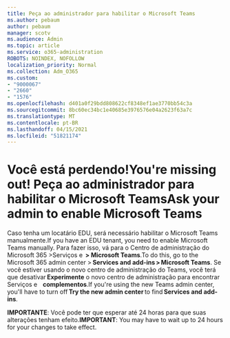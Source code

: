 ```yaml
---
title: Peça ao administrador para habilitar o Microsoft Teams
ms.author: pebaum
author: pebaum
manager: scotv
ms.audience: Admin
ms.topic: article
ms.service: o365-administration
ROBOTS: NOINDEX, NOFOLLOW
localization_priority: Normal
ms.collection: Adm_O365
ms.custom:
- "9000067"
- "2660"
- "1576"
ms.openlocfilehash: d401a0f29bdd808622cf8348ef1ae3770bb54c3a
ms.sourcegitcommit: 8bc60ec34bc1e40685e3976576e04a2623f63a7c
ms.translationtype: MT
ms.contentlocale: pt-BR
ms.lasthandoff: 04/15/2021
ms.locfileid: "51821174"
---
```

# <a name="youre-missing-out-ask-your-admin-to-enable-microsoft-teams"></a><span data-ttu-id="aa87b-102">Você está perdendo!</span><span class="sxs-lookup"><span data-stu-id="aa87b-102">You're missing out!</span></span> <span data-ttu-id="aa87b-103">Peça ao administrador para habilitar o Microsoft Teams</span><span class="sxs-lookup"><span data-stu-id="aa87b-103">Ask your admin to enable Microsoft Teams</span></span>

<span data-ttu-id="aa87b-104">Caso tenha um locatário EDU, será necessário habilitar o Microsoft Teams manualmente.</span><span class="sxs-lookup"><span data-stu-id="aa87b-104">If you have an EDU tenant, you need to enable Microsoft Teams manually.</span></span> <span data-ttu-id="aa87b-105">Para fazer isso, vá para o Centro de administração do Microsoft 365 >Serviços e  **> Microsoft Teams**.</span><span class="sxs-lookup"><span data-stu-id="aa87b-105">To do this, go to the Microsoft 365 admin center > **Services and add-ins > Microsoft Teams**.</span></span> <span data-ttu-id="aa87b-106">Se você estiver usando o novo centro de administração do Teams, você terá que desativar **Experimente** o novo centro de administração para encontrar Serviços e    **complementos**.</span><span class="sxs-lookup"><span data-stu-id="aa87b-106">If you're using the new Teams admin center, you'll have to turn off **Try the new admin center** to find **Services and add-ins**.</span></span> 

<span data-ttu-id="aa87b-107">**IMPORTANTE**: Você pode ter que esperar até 24 horas para que suas alterações tenham efeito.</span><span class="sxs-lookup"><span data-stu-id="aa87b-107">**IMPORTANT**: You may have to wait up to 24 hours for your changes to take effect.</span></span>